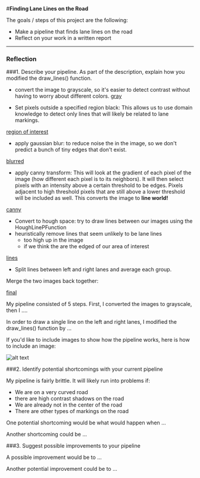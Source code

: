#**Finding Lane Lines on the Road** 

The goals / steps of this project are the following:
* Make a pipeline that finds lane lines on the road
* Reflect on your work in a written report


[//]: # (Image References)

[image1]: ./examples/grayscale.jpg "Grayscale"
[gray]: ./examples/gray.jpg "gray"
[region of interest]: ./examples/region_selected.jpg "hello"
[blurred]: ./examples/blurred.jpg
[canny]: ./examples/canny.jpg
[lines]: ./examples/lines.jpg
[final]: ./test_images/solidWhiteCurve_annotated.jpg

---

### Reflection

###1. Describe your pipeline. As part of the description, explain how you modified the draw_lines() function.

* convert the image to grayscale, so it's easier to detect contrast without having to worry about different colors.
[gray][gray]

* Set pixels outside a specified region black: This allows us to use domain knowledge to detect only lines that will likely be related to lane markings.

[region of interest][region of interest]

* apply gaussian blur: to reduce noise the in the image, so we don't predict a bunch of tiny edges that don't exist.

[blurred][blurred]

* apply canny transform: This will look at the gradient of each pixel of the image (how different each pixel is to its neighbors).
  It will then select pixels with an intensity above a certain threshold to be edges. Pixels adjacent to high threshold pixels
  that are still above a lower threshold will be included as well. This converts the image to **line world!**

[canny][canny]

* Convert to hough space: try to draw lines between our images using the HoughLinePFunction
* heuristically remove lines that seem unlikely to be lane lines
  * too high up in the image
  * if we think the are the edged of our area of interest

[lines][lines]

* Split lines between left and right lanes and average each group.

Merge the two images back together:

[final][final]

My pipeline consisted of 5 steps. First, I converted the images to grayscale, then I .... 

In order to draw a single line on the left and right lanes, I modified the draw_lines() function by ...

If you'd like to include images to show how the pipeline works, here is how to include an image: 

![alt text][image1]


###2. Identify potential shortcomings with your current pipeline

My pipeline is fairly brittle. It will likely run into problems if:

  * We are on a very curved road
  * there are high contrast shadows on the road
  * We are already not in the center of the road
  * There are other types of markings on the road

One potential shortcoming would be what would happen when ... 

Another shortcoming could be ...


###3. Suggest possible improvements to your pipeline

A possible improvement would be to ...

Another potential improvement could be to ...